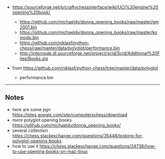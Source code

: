 - https://sourceforge.net/p/craftychessinterface/wiki/UCI%20engine%20opening%20book/

  - https://github.com/michaeldv/donna_opening_books/raw/master/gm2001.bin
  - https://github.com/michaeldv/donna_opening_books/raw/master/komodo.bin
  - https://github.com/niklasf/python-chess/raw/master/data/polyglot/performance.bin
  - http://internode.dl.sourceforge.net/project/scid/Scid/Additional%20Files/Books.zip
- from https://github.com/niklasf/python-chess/tree/master/data/polyglot
  - performance.bin
  

---
## Notes
- here are some pgn https://sites.google.com/site/computerschess/download
- more polyglot opening books https://github.com/michaeldv/donna_opening_books/
- several collection https://chess.stackexchange.com/questions/35448/looking-for-polyglot-opening-books
- how to use it https://chess.stackexchange.com/questions/24738/how-to-use-opening-books-on-mac-linux
